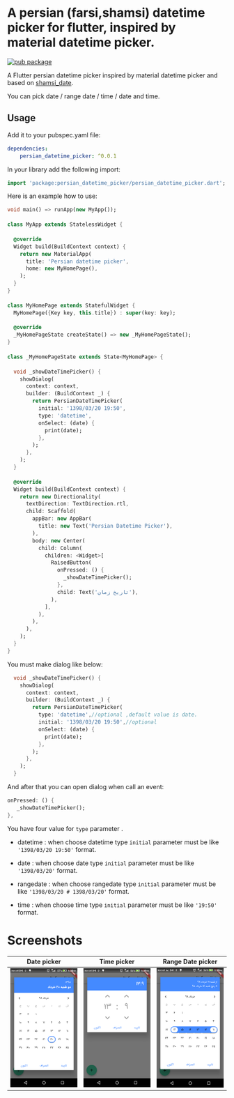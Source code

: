 
# A persian (farsi,shamsi) datetime picker for flutter, inspired by material datetime picker.

[![pub package](https://img.shields.io/pub/v/persian_datetime_picker.svg?color=%23e67e22&label=pub&logo=persian_datetime_picker)](https://pub.dartlang.org/packages/persian_datetime_picker)

A Flutter persian datetime picker inspired by material datetime picker and based on [shamsi_date](https://pub.dartlang.org/packages/shamsi_date).

You can pick date / range date / time / date and time.

## Usage

Add it to your pubspec.yaml file:

```yaml
dependencies:
    persian_datetime_picker: ^0.0.1
```

In your library add the following import:

```dart
import 'package:persian_datetime_picker/persian_datetime_picker.dart';
```

Here is an example how to use:

```dart
void main() => runApp(new MyApp());

class MyApp extends StatelessWidget {
  
  @override
  Widget build(BuildContext context) {
    return new MaterialApp(
      title: 'Persian datetime picker',
      home: new MyHomePage(),
    );
  }
}

class MyHomePage extends StatefulWidget {
  MyHomePage({Key key, this.title}) : super(key: key);

  @override
  _MyHomePageState createState() => new _MyHomePageState();
}

class _MyHomePageState extends State<MyHomePage> {

  void _showDateTimePicker() {
    showDialog(
      context: context,
      builder: (BuildContext _) {
        return PersianDateTimePicker(
          initial: '1398/03/20 19:50',
          type: 'datetime',
          onSelect: (date) {
            print(date);
          },
        );
      },
    );
  }

  @override
  Widget build(BuildContext context) {
    return new Directionality(
      textDirection: TextDirection.rtl,
      child: Scaffold(
        appBar: new AppBar(
          title: new Text('Persian Datetime Picker'),
        ),
        body: new Center(
          child: Column(
            children: <Widget>[
              RaisedButton(
                onPressed: () {
                  _showDateTimePicker();
                },
                child: Text('تاریخ زمان'),
              ),
            ],
          ),
        ),
      ),
    );
  }
}
```

You must make dialog like below:
```dart
  void _showDateTimePicker() {
    showDialog(
      context: context,
      builder: (BuildContext _) {
        return PersianDateTimePicker(
          type: 'datetime',//optional ,default value is date.
          initial: '1398/03/20 19:50',//optional
          onSelect: (date) {
            print(date);
          },
        );
      },
    );
  }
```
And after that you can open dialog when call an event:
```dart
onPressed: () {
   _showDateTimePicker();
},
```
You have four value for `type` parameter .

- datetime : when choose datetime type `initial` parameter must be like `'1398/03/20 19:50'` format.

- date : when choose date type `initial` parameter must be like `'1398/03/20'` format.

- rangedate : when choose rangedate type `initial` parameter must be like `'1398/03/20 # 1398/03/20'` format.

- time : when choose time type `initial` parameter must be like `'19:50'` format.

 # Screenshots
  
|Date picker|Time picker|Range Date picker|
| ------- | ------- |------- |
|![]( date_screenshot.png) |![]( time_screenshot.png) |![]( range_date_screenshot.png) |
